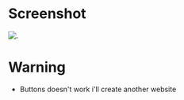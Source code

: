 # Screenshot
![.](https://i.imgur.com/3nKbeUy.jpeg)
# Warning 
- Buttons doesn't work i'll create another website
